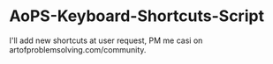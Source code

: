 # AoPS-Keyboard-Shortcuts-Script
I'll add new shortcuts at user request, PM me casi on artofproblemsolving.com/community.
